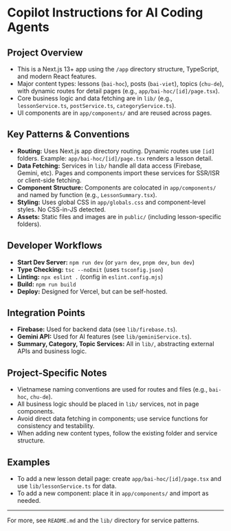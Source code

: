 # Copilot Instructions for AI Coding Agents

## Project Overview
- This is a Next.js 13+ app using the `/app` directory structure, TypeScript, and modern React features.
- Major content types: lessons (`bai-hoc`), posts (`bai-viet`), topics (`chu-de`), with dynamic routes for detail pages (e.g., `app/bai-hoc/[id]/page.tsx`).
- Core business logic and data fetching are in `lib/` (e.g., `lessonService.ts`, `postService.ts`, `categoryService.ts`).
- UI components are in `app/components/` and are reused across pages.

## Key Patterns & Conventions
- **Routing:** Uses Next.js app directory routing. Dynamic routes use `[id]` folders. Example: `app/bai-hoc/[id]/page.tsx` renders a lesson detail.
- **Data Fetching:** Services in `lib/` handle all data access (Firebase, Gemini, etc). Pages and components import these services for SSR/ISR or client-side fetching.
- **Component Structure:** Components are colocated in `app/components/` and named by function (e.g., `LessonSummary.tsx`).
- **Styling:** Uses global CSS in `app/globals.css` and component-level styles. No CSS-in-JS detected.
- **Assets:** Static files and images are in `public/` (including lesson-specific folders).

## Developer Workflows
- **Start Dev Server:** `npm run dev` (or `yarn dev`, `pnpm dev`, `bun dev`)
- **Type Checking:** `tsc --noEmit` (uses `tsconfig.json`)
- **Linting:** `npx eslint .` (config in `eslint.config.mjs`)
- **Build:** `npm run build`
- **Deploy:** Designed for Vercel, but can be self-hosted.

## Integration Points
- **Firebase:** Used for backend data (see `lib/firebase.ts`).
- **Gemini API:** Used for AI features (see `lib/geminiService.ts`).
- **Summary, Category, Topic Services:** All in `lib/`, abstracting external APIs and business logic.

## Project-Specific Notes
- Vietnamese naming conventions are used for routes and files (e.g., `bai-hoc`, `chu-de`).
- All business logic should be placed in `lib/` services, not in page components.
- Avoid direct data fetching in components; use service functions for consistency and testability.
- When adding new content types, follow the existing folder and service structure.

## Examples
- To add a new lesson detail page: create `app/bai-hoc/[id]/page.tsx` and use `lib/lessonService.ts` for data.
- To add a new component: place it in `app/components/` and import as needed.

---
For more, see `README.md` and the `lib/` directory for service patterns.
